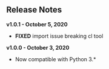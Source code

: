 
## Release Notes

**v1.0.1 - October 5, 2020**

* **FIXED** import issue breaking cl tool

**v1.0.0 - October 3, 2020**

* Now compatible with Python 3.*
